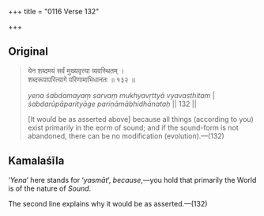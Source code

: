 +++
title = "0116 Verse 132"

+++
## Original 
>
> येन शब्दमयं सर्वं मुख्यवृत्त्या व्यवस्थितम् ।  
> शब्दरूपापरित्यागे परिणामाभिधानतः ॥ १३२ ॥ 
>
> *yena śabdamayaṃ sarvaṃ mukhyavṛttyā vyavasthitam* \|  
> *śabdarūpāparityāge pariṇāmābhidhānataḥ* \|\| 132 \|\| 
>
> [It would be as asserted above] because all things (according to you) exist primarily in the eorm of sound; and if the sound-form is not abandoned, there can be no modification (evolution).—(132)



## Kamalaśīla

‘*Yena*’ here stands for ‘*yasmāt*’, *because*,—you hold that primarily the World is of the nature of *Sound*.

The second line explains why it would be as asserted.—(132)


